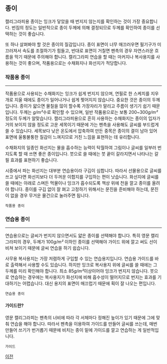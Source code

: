 ## 종이

캘리그라피용 종이는 잉크가 닿았을 때 번지지 않는지를 확인하는 것이 가장 중요합니다. 번짐의 정도는 일반적으로 종이 두께에 의해 결정되므로 두께를 확인하여 종이를 선택하는 것이 좋습니다.

또 하나 살펴봐야 할 것은 종이의 질감입니다. 종이 표면이 너무 매끄러우면 필기구가 미끄러져서 속도를 조절하기가 힘들고, 반대로 표면이 거칠면 펜촉의 경우 자연스러운 흐름을 막기 때문에 주의해야 합니다. 캘리그라피 연습을 할 때는 마커지나 복사용지를 사용하는 것이 좋으며, 작품용으로는 수채화지나 화선지가 적당합니다.

### 작품용 종이
---

작품용으로 사용되는 수채화지는 잉크가 쉽게 번지지 않으며, 연필로 한 스케치를 지우개로 지울 때에도 종이가 일어나거나 쉽게 찢어지지 않습니다. 중요한 것은 종이의 두께입니다. 종이가 얇으면 물칠을 많이 할수록 가장자리가 말리고 주름이 생기기 쉽기 때문입니다. 두께는 *g/m²*수로 확인할 수 있으며, 일반 작품용으로는 보통 200~300*g/m²* 정도의 두께가 알맞습니다. 캘리그라피용으로 흔히 사용하는 수채화지는 종이의 입자가 거의 보이지 않을 정도로 고운 세목이기 때문에 가는 펜촉을 사용해도 글씨를 부드럽게 쓸 수 있습니다. 세목보다 낮은 온도에서 압축하여 만든 중목은 종이의 결이 남아 있어 표면에 울퉁불퉁한 질감이 느껴지므로 거친 느낌을 표현하는 데 유리합니다.

수채화지의 일종인 화선지는 물을 흡수하는 능력이 탁월하여 그림이나 글씨를 일부러 번지도록 할 때 쓰면 좋은 종이입니다. 붓으로 쓸 때에는 붓 끝이 갈라지면서 나타나는 갈필 효과를 표현하기 좋습니다.

시중에서 파는 화선지는 대부분 연습용이라 구김이 심합니다. 따라서 선물용으로 글씨를 쓰고 싶다면 화선지보다 더 두꺼운 이합지를 구입하는 편이 낫습니다. 화선지에 글씨를 쓸 때에는 아래로 스며든 먹물이나 잉크가 흡수되도록 책상 위에 천을 깔고 종이를 올려야 합니다. 종이를 구김 없이 잘 펴고 고정하기 위해서는 문진을 준비해야 하는데, 문진이 없을 경우 무거운 물건으로 눌러주면 됩니다.

```
작품용 종이
```


### 연습용 종이
---

연습용으로는 글씨가 번지지 않으면서도 얇은 종이를 선택해야 합니다. 특히 영문 캘리그라피의 경우, 두께가 100*g/m²* 이하인 종이를 선택해야 가이드 위에 깔고 써도 선이 비쳐 보이기 때문에 글씨 연습을 하기 쉽습니다.

사무용 복사용지는 가장 저렴하게 구입할 수 있는 연습용지입니다. 연습용 가이드를 바로 출력해서 사용할 수도 있습니다. 하지만 잉크로 복사용지 위에 글씨를 쓸 때에는 그 두께를 미리 확인해야 합니다. 최소 85*g/m²*이상이어야 잉크가 번지지 않습니다. 붓으로 연습하는 경우에는 복사용지가 화선지에 비해 흡수성이 떨어지므로 번지는 효과를 기대하기는 어렵습니다. 대신 용지의 표면이 매끄럽기 때문에 획이 잘 나오는 편입니다.

```
연습용 종이
```


#### 가이드란?
영문 캘리그라피는 펜촉의 너비에 따라 각 서체마다 정해진 높이가 있기 때문에 그에 맞춰 연습을 해야 합니다. 따라서 펜촉을 이용하여 가이드를 만들어 글씨를 쓰는데, 매번 만들어 쓰기가 번거롭기 때문에 비치는 종이 밑에 가이드를 깔고 연습하는 게 일반적입니다.

```
가이드
```

[이전](Preparation.md "before")